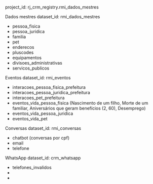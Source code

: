 project_id: rj_crm_registry.rmi_dados_mestres

Dados mestres
dataset_id: rmi_dados_mestres

- pessoa_fisica
- pessoa_juridica
- familia
- pet
- enderecos
- pluscodes
- equipamentos
- divisoes_administrativas
- servicos_publicos

Eventos
dataset_id: rmi_eventos

- interacoes_pessoa_fisica_prefeitura
- interacoes_pessoa_juridica_prefeitura
- interacoes_pet_prefeitura
- eventos_vida_pessoa_fisica (Nascimento de um filho, Morte de um familiar, Aniversários que geram benefícios (2, 60), Desemprego)
- eventos_vida_pessoa_juridica
- eventos_vida_pet

Conversas
dataset_id: rmi_conversas

- chatbot (conversas por cpf)
- email
- telefone

WhatsApp
dataset_id: crm_whatsapp

- telefones_invalidos
- 
- 